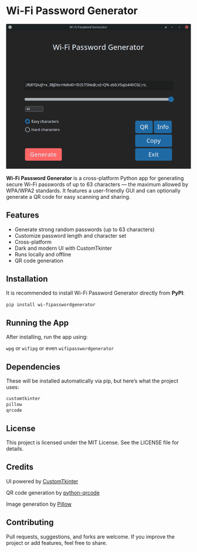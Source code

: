 # Wi-Fi Password Generator

![screenshot](https://raw.githubusercontent.com/heit0r/Wi-FiPasswordGenerator/refs/heads/master/assets/screenshot.png)

**Wi-Fi Password Generator** is a cross-platform Python app for generating secure Wi-Fi passwords of up to 63 characters — the maximum allowed by WPA/WPA2 standards. It features a user-friendly GUI and can optionally generate a QR code for easy scanning and sharing.


## Features

- Generate strong random passwords (up to 63 characters)
- Customize password length and character set
- Cross-platform
- Dark and modern UI with CustomTkinter
- Runs locally and offline
- QR code generation


## Installation

It is recommended to install Wi-Fi Password Generator directly from **PyPI**:

```pip install wi-fipasswordgenerator```


## Running the App

After installing, run the app using:

```wpg``` or `wifipg` or even `wifipasswordgenerator`


## Dependencies

These will be installed automatically via pip, but here’s what the project uses:

    customtkinter
    pillow
    qrcode


## License

This project is licensed under the MIT License. See the LICENSE file for details.


## Credits

UI powered by [CustomTkinter](https://github.com/TomSchimansky/CustomTkinter)

QR code generation by [python-qrcode](https://github.com/lincolnloop/python-qrcode)

Image generation by [Pillow](https://github.com/python-pillow/Pillow)


## Contributing

Pull requests, suggestions, and forks are welcome. If you improve the project or add features, feel free to share.


